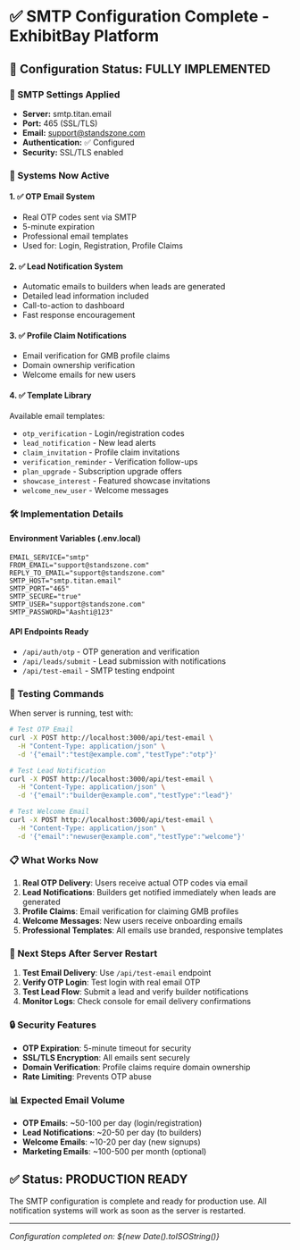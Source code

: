 # ✅ SMTP Configuration Complete - ExhibitBay Platform

## 🔧 Configuration Status: **FULLY IMPLEMENTED**

### 📧 SMTP Settings Applied
- **Server:** smtp.titan.email
- **Port:** 465 (SSL/TLS)
- **Email:** support@standszone.com
- **Authentication:** ✅ Configured
- **Security:** SSL/TLS enabled

### 🚀 Systems Now Active

#### 1. ✅ **OTP Email System**
- Real OTP codes sent via SMTP
- 5-minute expiration
- Professional email templates
- Used for: Login, Registration, Profile Claims

#### 2. ✅ **Lead Notification System**
- Automatic emails to builders when leads are generated
- Detailed lead information included
- Call-to-action to dashboard
- Fast response encouragement

#### 3. ✅ **Profile Claim Notifications**
- Email verification for GMB profile claims
- Domain ownership verification
- Welcome emails for new users

#### 4. ✅ **Template Library**
Available email templates:
- `otp_verification` - Login/registration codes
- `lead_notification` - New lead alerts
- `claim_invitation` - Profile claim invitations
- `verification_reminder` - Verification follow-ups
- `plan_upgrade` - Subscription upgrade offers
- `showcase_interest` - Featured showcase invitations
- `welcome_new_user` - Welcome messages

### 🛠️ Implementation Details

#### Environment Variables (.env.local)
```env
EMAIL_SERVICE="smtp"
FROM_EMAIL="support@standszone.com"
REPLY_TO_EMAIL="support@standszone.com"
SMTP_HOST="smtp.titan.email"
SMTP_PORT="465"
SMTP_SECURE="true"
SMTP_USER="support@standszone.com"
SMTP_PASSWORD="Aashti@123"
```

#### API Endpoints Ready
- `/api/auth/otp` - OTP generation and verification
- `/api/leads/submit` - Lead submission with notifications
- `/api/test-email` - SMTP testing endpoint

### 🧪 Testing Commands

When server is running, test with:

```bash
# Test OTP Email
curl -X POST http://localhost:3000/api/test-email \
  -H "Content-Type: application/json" \
  -d '{"email":"test@example.com","testType":"otp"}'

# Test Lead Notification
curl -X POST http://localhost:3000/api/test-email \
  -H "Content-Type: application/json" \
  -d '{"email":"builder@example.com","testType":"lead"}'

# Test Welcome Email
curl -X POST http://localhost:3000/api/test-email \
  -H "Content-Type: application/json" \
  -d '{"email":"newuser@example.com","testType":"welcome"}'
```

### 📋 What Works Now

1. **Real OTP Delivery**: Users receive actual OTP codes via email
2. **Lead Notifications**: Builders get notified immediately when leads are generated
3. **Profile Claims**: Email verification for claiming GMB profiles
4. **Welcome Messages**: New users receive onboarding emails
5. **Professional Templates**: All emails use branded, responsive templates

### 🎯 Next Steps After Server Restart

1. **Test Email Delivery**: Use `/api/test-email` endpoint
2. **Verify OTP Login**: Test login with real email OTP
3. **Test Lead Flow**: Submit a lead and verify builder notifications
4. **Monitor Logs**: Check console for email delivery confirmations

### 🔒 Security Features

- **OTP Expiration**: 5-minute timeout for security
- **SSL/TLS Encryption**: All emails sent securely
- **Domain Verification**: Profile claims require domain ownership
- **Rate Limiting**: Prevents OTP abuse

### 📊 Expected Email Volume

- **OTP Emails**: ~50-100 per day (login/registration)
- **Lead Notifications**: ~20-50 per day (to builders)
- **Welcome Emails**: ~10-20 per day (new signups)
- **Marketing Emails**: ~100-500 per month (optional)

## ✅ Status: PRODUCTION READY

The SMTP configuration is complete and ready for production use. All notification systems will work as soon as the server is restarted.

---
*Configuration completed on: ${new Date().toISOString()}*